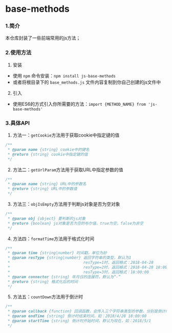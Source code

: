 # base-methods

### 1.简介
本仓库封装了一些前端常用的js方法；

### 2.使用方法
1. 安装
- 使用 `npm` 命令安装：`npm install js-base-methods`
- 或者将根目录下的 `base_methods.js` 文件内容复制到你自己创建的js文件中
2. 引入
- 使用ES6的方式引入你所需要的方法：`import {METHOD_NAME} from 'js-base-methods'`

### 3.具体API
1. 方法一：`getCookie`方法用于获取cookie中指定键的值
``` javascript
/**
 * @param name {string} cookie中的键名
 * @return {string} cookie中指定键的值
 */
```
2. 方法二：`getUrlParam`方法用于获取URL中指定参数的值
``` javascript
/**
 * @param name {string} URL中的参数名
 * @return {string} URL中的参数值
 */
```
3. 方法三：`objIsEmpty`方法用于判断js对象是否为空对象
``` javascript
/**
 * @param obj {object} 要判断的js对象
 * @return {boolean} js对象是否为空的布尔值，true为空，false为非空
 */
```
4. 方法四：`formatTime`方法用于格式化时间
``` javascript
/**
 * @param time {string|number} 时间戳，单位为妙
 * @param resType {string|number} 返回字符串的类型，默认为1
 *                                resType=1时，返回格式：2018-04-28
 *                                resType=2时，返回格式：2018-04-28 18:00:00
 *                                resType=3时，返回格式：18:00:00
 * @param connector {string} 年月日的连接符，默认为“-”
 * @return {string} 格式化后的时间
 */
```
5. 方法五：`countDown`方法用于倒计时
``` javascript
/**
 * @param callback {function} 回调函数，会传入三个字符串类型的参数，分别是倒计时的时、分、妙
 * @param endTime {string} 倒计时结束时间，如：2018/4/28 18:00:00
 * @param startTime {string} 倒计时开始时间，默认为现在，如：2018/5/1
 */
```
